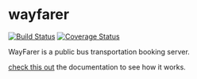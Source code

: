 # wayfarer

[![Build Status](https://travis-ci.com/Deityhub/wayfarer.svg?branch=master)](https://travis-ci.com/Deityhub/wayfarer) [![Coverage Status](https://coveralls.io/repos/github/Deityhub/wayfarer/badge.svg)](https://coveralls.io/github/Deityhub/wayfarer)

WayFarer is a public bus transportation booking server.

[check this out](https://wayfarer-test.herokuapp.com) the documentation to see how it works.
